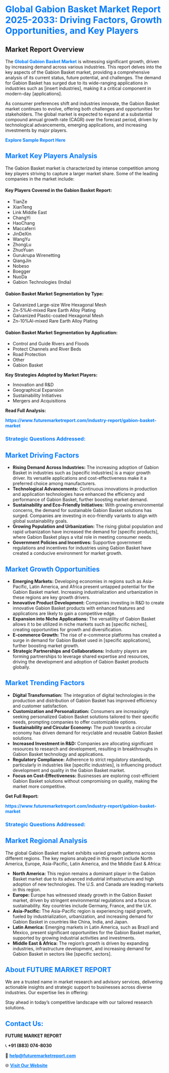 <h1 style="color: #007BFF;">Global Gabion Basket Market Report 2025-2033: Driving Factors, Growth Opportunities, and Key Players</h1>

<section id="overview">
<h2>Market Report Overview</h2>
<p>The <a href="https://www.futuremarketreport.com/industry-report/gabion-basket-market" style="color: #007BFF; text-decoration: none;"><strong>Global Gabion Basket Market</strong></a> is witnessing significant growth, driven by increasing demand across various industries. This report delves into the key aspects of the Gabion Basket market, providing a comprehensive analysis of its current status, future potential, and challenges. The demand for Gabion Basket has surged due to its wide-ranging applications in industries such as [insert industries], making it a critical component in modern-day [applications].</p>
<p>As consumer preferences shift and industries innovate, the Gabion Basket market continues to evolve, offering both challenges and opportunities for stakeholders. The global market is expected to expand at a substantial compound annual growth rate (CAGR) over the forecast period, driven by technological advancements, emerging applications, and increasing investments by major players.</p>
</section>

<section id="overview">
<p><a href="https://www.futuremarketreport.com/request-sample/reportId=124792" style="color: #007BFF; text-decoration: none;"><strong>Explore Sample Report Here</strong></a></p>
</section>

<section id="key-players">
<h2 style="color: #007BFF;">Market Key Players Analysis</h2>
<p>The Gabion Basket market is characterized by intense competition among key players striving to capture a larger market share. Some of the leading companies in the market include:</p>
<h4>Key Players Covered in the Gabion Basket Report:</h4>
<ul><li>TianZe</li><li>XianTeng</li><li>Link Middle East</li><li>ChangYi</li><li>HaoChang</li><li>Maccaferri</li><li>JinDeXin</li><li>WangYu</li><li>ZhongLu</li><li>ZhuoYuan</li><li>Gurukrupa Wirenetting</li><li>QiangJin</li><li>Nobeso</li><li>Boegger</li><li>NuoDa</li><li>Gabion Technologies (India)</li></ul>
<h4>Gabion Basket Market Segmentation by Type:</h4>
<ul><li>Galvanized Large-size Wire Hexagonal Mesh</li><li>Zn-5%Al-mixed Rare Earth Alloy Plating</li><li>Galvanized Plastic-coated Hexagonal Mesh</li><li>Zn-10%Al-mixed Rare Earth Alloy Plating</li></ul>

<h4>Gabion Basket Market Segmentation by Application:</h4>
<ul><li>Control and Guide Rivers and Floods</li><li>Protect Channels and River Beds</li><li>Road Protection</li><li>Other</li><li>Gabion Basket</li></ul>
<p><strong>Key Strategies Adopted by Market Players:</strong></p>
<ul>
<li>Innovation and R&D</li>
<li>Geographical Expansion</li>
<li>Sustainability Initiatives</li>
<li>Mergers and Acquisitions</li>
</ul>
</section>

<section>
<p><strong>Read Full Analysis: </strong></p><a href="https://www.futuremarketreport.com/industry-report/gabion-basket-market" style="color: #007BFF; text-decoration: none;"><strong>https://www.futuremarketreport.com/industry-report/gabion-basket-market</strong></a>
<h3 style="color: #007BFF;">Strategic Questions Addressed:</h3>
</section>

<section id="driving-factors">
<h2 style="color: #007BFF;">Market Driving Factors</h2>
<ul>
<li><strong>Rising Demand Across Industries:</strong> The increasing adoption of Gabion Basket in industries such as [specific industries] is a major growth driver. Its versatile applications and cost-effectiveness make it a preferred choice among manufacturers.</li>
<li><strong>Technological Advancements:</strong> Continuous innovations in production and application technologies have enhanced the efficiency and performance of Gabion Basket, further boosting market demand.</li>
<li><strong>Sustainability and Eco-Friendly Initiatives:</strong> With growing environmental concerns, the demand for sustainable Gabion Basket solutions has surged. Companies are investing in eco-friendly variants to align with global sustainability goals.</li>
<li><strong>Growing Population and Urbanization:</strong> The rising global population and rapid urbanization have increased the demand for [specific products], where Gabion Basket plays a vital role in meeting consumer needs.</li>
<li><strong>Government Policies and Incentives:</strong> Supportive government regulations and incentives for industries using Gabion Basket have created a conducive environment for market growth.</li>
</ul>
</section>

<section id="growth-opportunities">
<h2 style="color: #007BFF;">Market Growth Opportunities</h2>
<ul>
<li><strong>Emerging Markets:</strong> Developing economies in regions such as Asia-Pacific, Latin America, and Africa present untapped potential for the Gabion Basket market. Increasing industrialization and urbanization in these regions are key growth drivers.</li>
<li><strong>Innovative Product Development:</strong> Companies investing in R&D to create innovative Gabion Basket products with enhanced features and applications are likely to gain a competitive edge.</li>
<li><strong>Expansion into Niche Applications:</strong> The versatility of Gabion Basket allows it to be utilized in niche markets such as [specific niches], creating opportunities for growth and diversification.</li>
<li><strong>E-commerce Growth:</strong> The rise of e-commerce platforms has created a surge in demand for Gabion Basket used in [specific applications], further boosting market growth.</li>
<li><strong>Strategic Partnerships and Collaborations:</strong> Industry players are forming partnerships to leverage shared expertise and resources, driving the development and adoption of Gabion Basket products globally.</li>
</ul>
</section>

<section id="trending-factors">
<h2 style="color: #007BFF;">Market Trending Factors</h2>
<ul>
<li><strong>Digital Transformation:</strong> The integration of digital technologies in the production and distribution of Gabion Basket has improved efficiency and customer satisfaction.</li>
<li><strong>Customization and Personalization:</strong> Consumers are increasingly seeking personalized Gabion Basket solutions tailored to their specific needs, prompting companies to offer customizable options.</li>
<li><strong>Sustainability and Circular Economy:</strong> The push towards a circular economy has driven demand for recyclable and reusable Gabion Basket solutions.</li>
<li><strong>Increased Investment in R&D:</strong> Companies are allocating significant resources to research and development, resulting in breakthroughs in Gabion Basket technology and applications.</li>
<li><strong>Regulatory Compliance:</strong> Adherence to strict regulatory standards, particularly in industries like [specific industries], is influencing product development and quality in the Gabion Basket market.</li>
<li><strong>Focus on Cost-Effectiveness:</strong> Businesses are exploring cost-efficient Gabion Basket solutions without compromising on quality, making the market more competitive.</li>
</ul>
</section>

<section>
<p><strong>Get Full Report: </strong></p><a href="https://www.futuremarketreport.com/industry-report/gabion-basket-market" style="color: #007BFF; text-decoration: none;"><strong>https://www.futuremarketreport.com/industry-report/gabion-basket-market</strong></a>
<h3 style="color: #007BFF;">Strategic Questions Addressed:</h3>
</section>


<section id="regional-analysis">
<h2 style="color: #007BFF;">Market Regional Analysis</h2>
<p>The global Gabion Basket market exhibits varied growth patterns across different regions. The key regions analyzed in this report include North America, Europe, Asia-Pacific, Latin America, and the Middle East & Africa:</p>
<ul>
<li><strong>North America:</strong> This region remains a dominant player in the Gabion Basket market due to its advanced industrial infrastructure and high adoption of new technologies. The U.S. and Canada are leading markets in this region.</li>
<li><strong>Europe:</strong> Europe has witnessed steady growth in the Gabion Basket market, driven by stringent environmental regulations and a focus on sustainability. Key countries include Germany, France, and the U.K.</li>
<li><strong>Asia-Pacific:</strong> The Asia-Pacific region is experiencing rapid growth, fueled by industrialization, urbanization, and increasing demand for Gabion Basket in countries like China, India, and Japan.</li>
<li><strong>Latin America:</strong> Emerging markets in Latin America, such as Brazil and Mexico, present significant opportunities for the Gabion Basket market, supported by growing industrial activities and investments.</li>
<li><strong>Middle East & Africa:</strong> The region’s growth is driven by expanding industries, infrastructure development, and increasing demand for Gabion Basket in sectors like [specific sectors].</li>
</ul>
</section>

<footer>
<h2 style="color: #007BFF;">About FUTURE MARKET REPORT</h2>
<p>We are a trusted name in market research and advisory services, delivering actionable insights and strategic support to businesses across diverse industries. Our expertise lies in offering:</p>

<p>Stay ahead in today’s competitive landscape with our tailored research solutions.</p>

<h2 style="color: #007BFF;">Contact Us:</h2>
<p><strong>FUTURE MARKET REPORT</strong></p>
<p>📞 <strong>+91 (883) 074-8030</strong></p>
<p>📧 <strong><a href="mailto:help@futuremarketreport.com" style="color: #007BFF;">help@futuremarketreport.com</a></strong></p>
<p>🌐 <strong><a href="https://www.futuremarketreport.com/" style="color: #007BFF;">Visit Our Website</a></strong></p>
</footer>